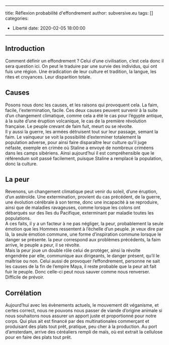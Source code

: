 ---
title: Réflexion probabilité d'effondrement
author: subversive.eu
tags: []
categories:
  - Liberté
date: 2020-02-05 18:00:00
------

## Introduction

Comment définir un effondrement ? Celui d’une civilisation, c’est cela donc il sera question ici. On peut le traduire par une survie des individus, qui ont fuis une région. Une éradication de leur culture et tradition, la langue, les rites et croyances. Leur disparition totale. 
<!-- more -->

## Causes

Posons nous donc les causes, et les raisons qui provoquent cela. La faim, facile, l'extermination, facile. Ces deux causes peuvent survenir à la suite d’un changement climatique, comme cela a été le cas pour l’égypte antique, à la suite d’une éruption volcanique, le cas de la première révolution française. Le peuple crevant de faim fuit, meurt ou se révolte.  
Il y aussi la guerre, les armées détruisent tout sur leur passage, semant la faim. Le vainqueur se voit la possibilité d’exterminer totalement la population adverse, pour ainsi faire disparaître leur culture qu’il juge néfaste, exemple en crimée où Staline a envoyé de nombreux criméens dans les camps sibériens. Ainsi aujourd’hui il est compréhensible que le référendum soit passé facilement, puisque Staline a remplacé la population, donc la culture.

## La peur

Revenons, un changement climatique peut venir du soleil, d’une éruption, d’un astéroïde. Une extermination, provient du cas précédent, de la guerre, une évolution cérébrale à son terme, donc une incapacité à se reproduire, ainsi que de maladies ravageuses, comme lorsque les colons ont débarqués sur des îles du Pacifique, exterminant par maladie toutes les populations.  
A ces faits, il y a un facteur à ne pas négliger, la peur, probablement la seule émotion que les Hommes ressentent à l’échelle d’un peuple. je veux dire par là, la seule émotion  commune, une forme d’inspiration commune lorsque le danger se présente. la peur correspond aux problèmes précédents, la faim arrive, le peuple a peur, il se révolte.  
Mais la peur joue un double rôle celui de protéger, ainsi la révolte engendrée par elle, communique aux dirigeants, le danger présent, qu’il le maîtrise ou non. Celui aussi de provoquer l’effondrement, personne ne sait les causes de la fin de l’empire Maya, il reste probable que la peur ait fait fuir le peuple. Donc celle-ci peut nous sauver comme nous renverser. Difficile de prévoir.

## Corrélation

Aujourd’hui avec les évènements actuels, le mouvement dit véganisme, et certes correct, nous ne pouvons nous passer de viande d’origine animale si nous souhaitons nous assurer un apport juste et proportionné pour notre corps. Qui plus ait est financé par des multinationales commerçant et produisant des plats tout prêt, pratique, peu cher à la production. Au port d’amsterdam, arrive des céréaliers rempli de maïs, où est extrait la cellulose pour en faire des plats tout prêt.